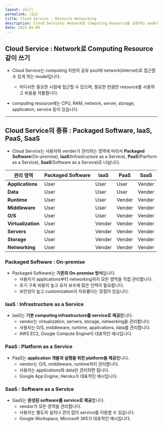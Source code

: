 ```yaml
---
layout: skill
permalink: /222
title: Cloud Service - Resource Networking
description: Cloud Service는 Network로 Computing Resource를 공유하는 model이며, Packaged Software, IaaS, PaaS, SaaS로 나뉩니다.
date: 2025-02-09
---
```



## Cloud Service : Network로 Computing Resource 같이 쓰기

- Cloud Service는 computing 자원의 공유 pool에 network(internet)로 접근할 수 있게 하는 model입니다.
    - 어디서든 필요한 시점에 접근할 수 있으며, 필요한 만큼만 resource를 사용하고 비용을 지불합니다.

- computing resource에는 CPU, RAM, network, server, storage, application, service 등이 있습니다.


---


## Cloud Service의 종류 : Packaged Software, IaaS, PaaS, SaaS

- Cloud Service는 사용자와 vender가 관리하는 영역에 따라서 **Packaged Software**(On-premise), **IaaS**(Infrastructure as a Service), **PaaS**(Plarform as a Service), **SaaS**(Software as a Service)로 나뉩니다.

| 관리 영역 | Packaged Software | IaaS | PaaS | SaaS |
| --- | --- | --- | --- | --- |
| **Applications** | User | User | User | Vender |
| **Data** | User | User | User | Vender |
| **Runtime** | User | User | Vender | Vender |
| **Middleware** | User | User | Vender | Vender |
| **O/S** | User | User | Vender | Vender |
| **Virtualization** | User | Vender | Vender | Vender |
| **Servers** | User | Vender | Vender | Vender |
| **Storage** | User | Vender | Vender | Vender |
| **Networking** | User | Vender | Vender | Vender |


### Packaged Software : On-premise

- Packaged Software는 **기존의 On-premise 방식**입니다.
    - 사용자가 applications부터 networking까지 모든 영역을 직접 관리합니다.
    - 초기 구축 비용이 높고 유지 보수에 많은 인력이 필요합니다.
    - 보안성이 높고 customization이 자유롭다는 장점이 있습니다.


### IaaS : Infrastructure as a Service

- IaaS는 **기본 computing infrastructure를 service로 제공**합니다.
    - vendor는 virtualization, servers, storage, networking을 관리합니다.
    - 사용자는 O/S, middleware, runtime, applications, data를 관리합니다.
    - AWS EC2, Google Compute Engine이 대표적인 예시입니다.


### PaaS : Platform as a Service

- PaaS는 **application 개발과 실행을 위한 platform을 제공**합니다.
    - vendor는 O/S, middleware, runtime까지 관리합니다.
    - 사용자는 applications와 data만 관리하면 됩니다.
    - Google App Engine, Heroku가 대표적인 예시입니다.


### SaaS : Software as a Service

- SaaS는 **완성된 software를 service로 제공**합니다.
    - vendor가 모든 영역을 관리합니다.
    - 사용자는 별도의 설치나 관리 없이 service를 이용할 수 있습니다.
    - Google Workspace, Microsoft 365가 대표적인 예시입니다.
